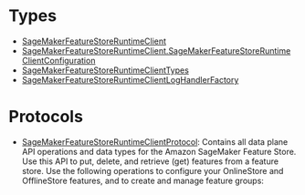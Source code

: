 # Types

  - [SageMakerFeatureStoreRuntimeClient](/aws-sdk-swift/reference/0.x/AWSSageMakerFeatureStoreRuntime/SageMakerFeatureStoreRuntimeClient)
  - [SageMakerFeatureStoreRuntimeClient.SageMakerFeatureStoreRuntimeClientConfiguration](/aws-sdk-swift/reference/0.x/AWSSageMakerFeatureStoreRuntime/SageMakerFeatureStoreRuntimeClient_SageMakerFeatureStoreRuntimeClientConfiguration)
  - [SageMakerFeatureStoreRuntimeClientTypes](/aws-sdk-swift/reference/0.x/AWSSageMakerFeatureStoreRuntime/SageMakerFeatureStoreRuntimeClientTypes)
  - [SageMakerFeatureStoreRuntimeClientLogHandlerFactory](/aws-sdk-swift/reference/0.x/AWSSageMakerFeatureStoreRuntime/SageMakerFeatureStoreRuntimeClientLogHandlerFactory)

# Protocols

  - [SageMakerFeatureStoreRuntimeClientProtocol](/aws-sdk-swift/reference/0.x/AWSSageMakerFeatureStoreRuntime/SageMakerFeatureStoreRuntimeClientProtocol):
    Contains all data plane API operations and data types for the Amazon SageMaker Feature Store. Use this API to put, delete, and retrieve (get) features from a feature store. Use the following operations to configure your OnlineStore and OfflineStore features, and to create and manage feature groups:
